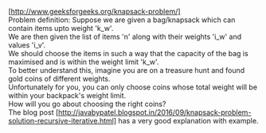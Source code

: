 [http://www.geeksforgeeks.org/knapsack-problem/]  
Problem definition: Suppose we are given a bag/knapsack which can contain items upto weight 'k_w'.  
We are then given the list of items 'n' along with their weights 'i_w' and values 'i_v'.  
We should choose the items in such a way that the capacity of the bag is maximised and is within the weight limit 'k_w'.  
To better understand this, imagine you are on a treasure hunt and found gold coins of different weights.  
Unfortunately for you, you can only choose coins whose total weight will be within your backpack's weight limit.  
How will you go about choosing the right coins?  
The blog post [http://javabypatel.blogspot.in/2016/09/knapsack-problem-solution-recursive-iterative.html] has a very good explanation with example.  